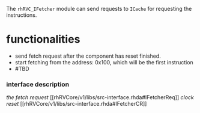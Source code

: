 
The `rhRVC_IFetcher` module can send requests to `ICache` for requesting the instructions. 
# functionalities
- send fetch request after the component has reset finished.
- start fetching from the address: 0x100, which will be the first instruction
- #TBD 

### interface description
*the fetch request*
[[rhRVCore/v1/libs/src-interface.rhda#IFetcherReq]]
*clock reset*
[[rhRVCore/v1/libs/src-interface.rhda#IFetcherCR]]

